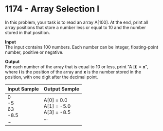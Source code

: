 # 1174 - Array Selection I

In this problem, your task is to read an array A[100]. At the end, print all array positions that store a number less or equal to 10 and the number stored in that position.

**Input**<br>
The input contains 100 numbers. Each number can be integer, floating-point number, positive or negative.

**Output**<br>
For each number of the array that is equal to 10 or less, print "A [**i**] = **x**", where **i** is the position of the array and **x** is the number stored in the position, with one digit after the decimal point.

| Input Sample	                       | Output Sample                                         |
|:-------------------------------------|:------------------------------------------------------|
| 0 <br> -5 <br> 63 <br> -8.5 <br> ... | A[0] = 0.0 <br> A[1] = -5.0 <br> A[3] = -8.5 <br> ... |